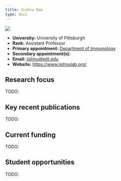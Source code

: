 ```yaml
---
title: Jishnu Das
type: docs
---
```


![](https://www.isb.pitt.edu/sites/default/files/person-images/Das%20photo.jpg)

-   **University:** University of Pittsburgh
-   **Rank:** Assistant Professor
-   **Primary appointment:** [Department of Immunology](https://www.immunology.pitt.edu/)
-   **Secondary appointment(s):**
-   **Email:** <jishnu@pitt.edu>
-   **Website:** <https://www.jishnulab.org/>

## Research focus

TODO:

## Key recent publications

TODO:

## Current funding

TODO:

## Student opportunities

TODO:
